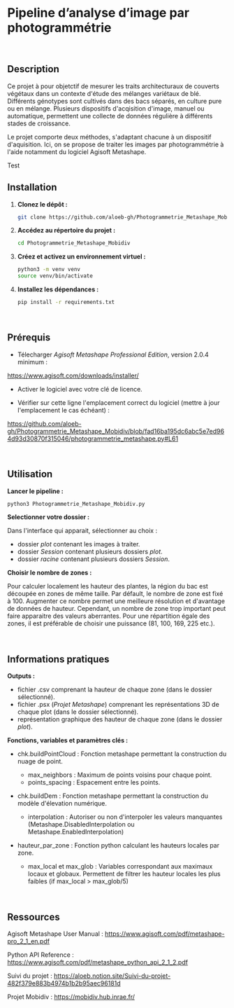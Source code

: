 # Pipeline d’analyse d’image par photogrammétrie

<br>

## Description
Ce projet à pour objetctif de mesurer les traits architecturaux de couverts végétaux dans un contexte d'étude des mélanges variétaux de blé.
Différents génotypes sont cultivés dans des bacs séparés, en culture pure ou en mélange.
Plusieurs dispositifs d'acqisition d'image, manuel ou automatique, permettent une collecte de données régulière à différents stades de croissance.

Le projet comporte deux méthodes, s'adaptant chacune à un dispositif d'aquisition.
Ici, on se propose de traiter les images par photogrammétrie à l'aide notamment du logiciel Agisoft Metashape.

Test 
<br>

## Installation

1. **Clonez le dépôt :**
    ```bash
    git clone https://github.com/aloeb-gh/Photogrammetrie_Metashape_Mobidiv.git
    ```

2. **Accédez au répertoire du projet :**
    ```bash
    cd Photogrammetrie_Metashape_Mobidiv
    ```

3. **Créez et activez un environnement virtuel :**
    ```bash
    python3 -m venv venv
    source venv/bin/activate
    ```

4. **Installez les dépendances :**
    ```bash
    pip install -r requirements.txt
    ```

<br>

## Prérequis

- Télecharger *Agisoft Metashape Professional Edition*, version 2.0.4 minimum :

https://www.agisoft.com/downloads/installer/

- Activer le logiciel avec votre clé de licence.

- Vérifier sur cette ligne l'emplacement correct du logiciel (mettre à jour l'emplacement le cas échéant) :

https://github.com/aloeb-gh/Photogrammetrie_Metashape_Mobidiv/blob/fad16ba195dc6abc5e7ed964d93d30870f315046/photogrammetrie_metashape.py#L61

<br>

## Utilisation
**Lancer le pipeline :**

```bash
python3 Photogrammetrie_Metashape_Mobidiv.py 
```

**Selectionner votre dossier :**

Dans l'interface qui apparait, sélectionner au choix : 
- dossier *plot* contenant les images à traiter.
- dossier *Session* contenant plusieurs dossiers *plot*.
- dossier *racine* contenant plusieurs dossiers *Session*.


**Choisir le nombre de zones :**

Pour calculer localement les hauteur des plantes, la région du bac est découpée en zones de même taille.
Par défault, le nombre de zone est fixé à 100.
Augmenter ce nombre permet une meilleure résolution et d'avantage de données de hauteur.
Cependant, un nombre de zone trop important peut faire apparaitre des valeurs aberrantes.
Pour une répartition égale des zones, il est préférable de choisir une puissance (81, 100, 169, 225 etc.).


<br>

## Informations pratiques


**Outputs :**

- fichier .csv comprenant la hauteur de chaque zone (dans le dossier sélectionné).
- fichier .psx (*Projet Metashape*) comprenant les représentations 3D de chaque plot (dans le dossier sélectionné).
- représentation graphique des hauteur de chaque zone (dans le dossier *plot*).


**Fonctions, variables et paramètres clés :**


- chk.buildPointCloud : Fonction metashape permettant la construction du nuage de point.
    - max_neighbors : Maximum de points voisins pour chaque point.
    - points_spacing : Espacement entre les points.

- chk.buildDem : Fonction metashape permettant la construction du modèle d'élevation numérique.
    - interpolation : Autoriser ou non d'interpoler les valeurs manquantes (Metashape.DisabledInterpolation ou Metashape.EnabledInterpolation)

- hauteur_par_zone : Fonction python calculant les hauteurs locales par zone.
    - max_local et max_glob : Variables correspondant aux maximaux locaux et globaux. Permettent de filtrer les hauteur locales les plus faibles (if max_local > max_glob/5)


<br>

## Ressources

Agisoft Metashape User Manual : 
https://www.agisoft.com/pdf/metashape-pro_2_1_en.pdf

Python API Reference :
https://www.agisoft.com/pdf/metashape_python_api_2_1_2.pdf

Suivi du projet : 
https://aloeb.notion.site/Suivi-du-projet-482f379e883b4974b1b2b95aec96181d

Projet Mobidiv :
https://mobidiv.hub.inrae.fr/
